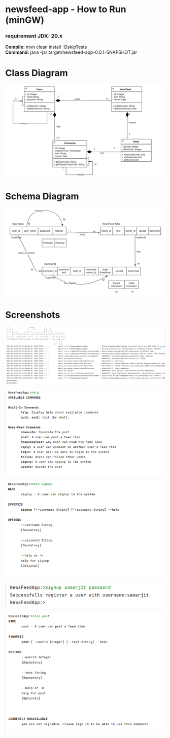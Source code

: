 # newsfeed-app - How to Run (minGW)
### requirement JDK: 20.x
**Compile:** mvn clean install -DskipTests <br>
**Command:** java -jar target/newsfeed-app-0.0.1-SNAPSHOT.jar
# Class Diagram
![img.png](img.png)

# Schema Diagram
![img_8.png](img_8.png)

# Screenshots
![img_3.png](img_3.png)

![img_2.png](img_2.png)

![img_4.png](img_4.png)

![img_5.png](img_5.png)

![img_6.png](img_6.png)